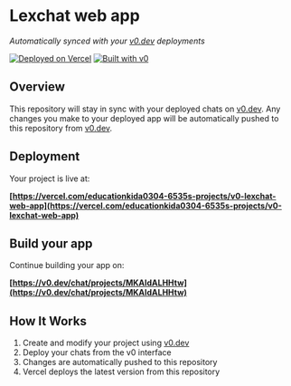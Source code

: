 # Lexchat web app

*Automatically synced with your [v0.dev](https://v0.dev) deployments*

[![Deployed on Vercel](https://img.shields.io/badge/Deployed%20on-Vercel-black?style=for-the-badge&logo=vercel)](https://vercel.com/educationkida0304-6535s-projects/v0-lexchat-web-app)
[![Built with v0](https://img.shields.io/badge/Built%20with-v0.dev-black?style=for-the-badge)](https://v0.dev/chat/projects/MKAIdALHHtw)

## Overview

This repository will stay in sync with your deployed chats on [v0.dev](https://v0.dev).
Any changes you make to your deployed app will be automatically pushed to this repository from [v0.dev](https://v0.dev).

## Deployment

Your project is live at:

**[https://vercel.com/educationkida0304-6535s-projects/v0-lexchat-web-app](https://vercel.com/educationkida0304-6535s-projects/v0-lexchat-web-app)**

## Build your app

Continue building your app on:

**[https://v0.dev/chat/projects/MKAIdALHHtw](https://v0.dev/chat/projects/MKAIdALHHtw)**

## How It Works

1. Create and modify your project using [v0.dev](https://v0.dev)
2. Deploy your chats from the v0 interface
3. Changes are automatically pushed to this repository
4. Vercel deploys the latest version from this repository